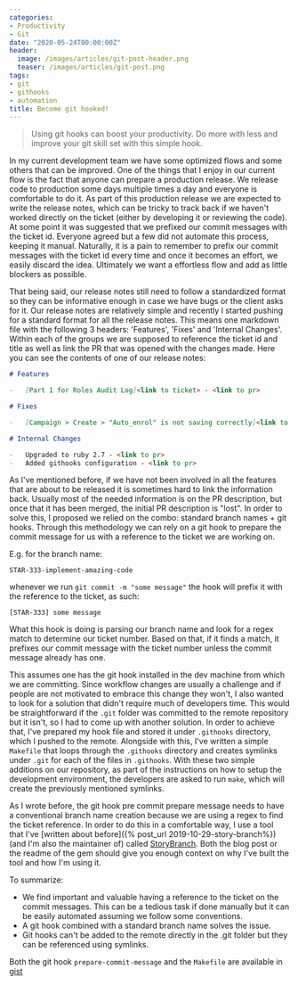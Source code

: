 ```yaml
---
categories:
- Productivity
- Git
date: "2020-05-24T00:00:00Z"
header:
  image: /images/articles/git-post-header.png
  teaser: /images/articles/git-post.png
tags:
- git
- githooks
- automation
title: Become git hooked!
---
```


> Using git hooks can boost your productivity. Do more with less and improve your git skill set with this simple hook.

In my current development team we have some optimized flows and some others that can be improved. One of the things that I enjoy in our current flow is the fact that anyone can prepare a production release. We release code to production some days multiple times a day and everyone is comfortable to do it. As part of this production release we are expected to write the release notes, which can be tricky to track back if we haven't worked directly on the ticket (either by developing it or reviewing the code). At some point it was suggested that we prefixed our commit messages with the ticket id. Everyone agreed but a few did not automate this process, keeping it manual. Naturally, it is a pain to remember to prefix our commit messages with the ticket id every time and once it becomes an effort, we easily discard the idea. Ultimately we want a effortless flow and add as little blockers as possible.

That being said, our release notes still need to follow a standardized format so they can be informative enough in case we have bugs or the client asks for it. Our release notes are relatively simple and recently I started pushing for a standard format for all the release notes. This means one markdown file with the following 3 headers: 'Features', 'Fixes' and 'Internal Changes'. Within each of the groups we are supposed to reference the ticket id and title as well as link the PR that was opened with the changes made. Here you can see the contents of one of our release notes:

```markdown
# Features

-   [Part 1 for Roles Audit Log]<link to ticket> - <link to pr>

# Fixes

-   [Campaign > Create > "Auto_enrol" is not saving correctly]<link to ticket> - <link to pr>

# Internal Changes

-   Upgraded to ruby 2.7 - <link to pr>
-   Added githooks configuration - <link to pr>

```

As I've mentioned before, if we have not been involved in all the features that are about to be released it is sometimes hard to link the information back. Usually most of the needed information is on the PR description, but once that it has been merged, the initial PR description is "lost". In order to solve this, I proposed we relied on the combo: standard branch names + git hooks. Through this methodology we can rely on a git hook to prepare the commit message for us with a reference to the ticket we are working on.

E.g. for the branch name:
```
STAR-333-implement-amazing-code
```
whenever we run `git commit -m "some message"` the hook will prefix it with the reference to the ticket, as such:
```
[STAR-333] some message
```

What this hook is doing is parsing our branch name and look for a regex match to determine our ticket number. Based on that, if it finds a match, it prefixes our commit message with the ticket number unless the commit message already has one.

This assumes one has the git hook installed in the dev machine from which we are committing. Since workflow changes are usually a challenge and if people are not motivated to embrace this change they won't, I also wanted to look for a solution that didn't require much of developers time. This would be straightforward if the `.git` folder was committed to the remote repository but it isn't, so I had to come up with another solution. In order to achieve that, I've prepared my hook file and stored it under `.githooks` directory, which I pushed to the remote. Alongside with this, I've written a simple `Makefile` that loops through the `.githooks` directory and creates symlinks under `.git` for each of the files in `.githooks`.
With these two simple additions on our repository, as part of the instructions on how to setup the development environment, the developers are asked to run `make`, which will create the previously mentioned symlinks.

As I wrote before, the git hook pre commit prepare message needs to have a conventional branch name creation because we are using a regex to find the ticket reference. In order to do this in a comfortable way, I use a tool that I've [written about before]({% post_url 2019-10-29-story-branch%}) (and I'm also the maintainer of) called [StoryBranch](https://github.com/story-branch/story_branch). Both the blog post or the readme of the gem should give you enough context on why I've built the tool and how I'm using it.

To summarize:

- We find important and valuable having a reference to the ticket on the commit messages. This can be a tedious task if done manually but it can be easily automated assuming we follow some conventions.
- A git hook combined with a standard branch name solves the issue.
- Git hooks can't be added to the remote directly in the .git folder but they can be referenced using symlinks.

Both the git hook `prepare-commit-message` and the `Makefile` are available in [gist](https://gist.github.com/rpbaltazar/969206aa33617325d985b1daf1c0d8eb)
